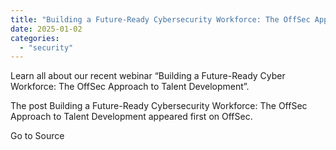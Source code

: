 ```yaml
---
title: "Building a Future-Ready Cybersecurity Workforce: The OffSec Approach to Talent Development"
date: 2025-01-02
categories: 
  - "security"
---
```


Learn all about our recent webinar “Building a Future-Ready Cyber Workforce: The OffSec Approach to Talent Development”.

The post Building a Future-Ready Cybersecurity Workforce: The OffSec Approach to Talent Development appeared first on OffSec.

Go to Source
